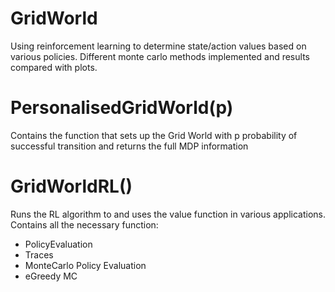 # GridWorld
Using reinforcement learning to determine state/action values based on various policies. Different monte carlo methods implemented and results compared with plots. 

# PersonalisedGridWorld(p)
Contains the function that sets up the Grid World
with p probability of successful transition and returns the full MDP information

# GridWorldRL()
Runs the RL algorithm to and uses the value function in various applications. 
Contains all the necessary function:
  - PolicyEvaluation
  - Traces
  - MonteCarlo Policy Evaluation
  - eGreedy MC
